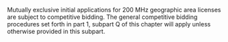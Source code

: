 Mutually exclusive initial applications for 200 MHz geographic area licenses are subject to competitive bidding. The general competitive bidding procedures set forth in part 1, subpart Q of this chapter will apply unless otherwise provided in this subpart.

